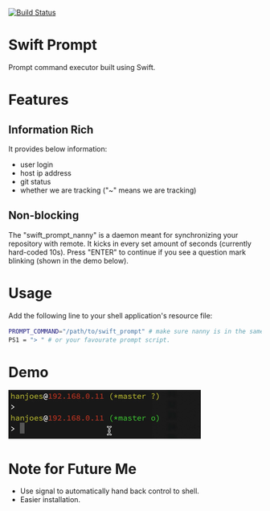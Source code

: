 [![Build Status](https://travis-ci.org/hanjoes/swift-prompt.svg?branch=master)](https://travis-ci.org/hanjoes/swift-prompt)

# Swift Prompt

Prompt command executor built using Swift. 

# Features

## Information Rich
It provides below information:
* user login
* host ip address
* git status
* whether we are tracking ("~" means we are tracking)

## Non-blocking
The "swift_prompt_nanny" is a daemon meant for synchronizing your repository with remote. It kicks in every set amount of seconds (currently hard-coded 10s). Press "ENTER" to continue if you see a question mark blinking (shown in the demo below).

# Usage

Add the following line to your shell application's resource file:

```bash
PROMPT_COMMAND="/path/to/swift_prompt" # make sure nanny is in the same folder
PS1 = "> " # or your favourate prompt script.
```

# Demo

![Quick Demo](./swift_prompt_demo.gif)

# Note for Future Me

- Use signal to automatically hand back control to shell.
- Easier installation.